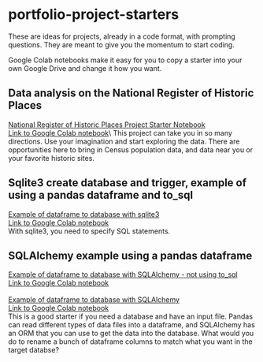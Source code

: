 # portfolio-project-starters
These are ideas for projects, already in a code format, with prompting questions. They are meant to give you the momentum to start coding.

Google Colab notebooks make it easy for you to copy a starter into your own Google Drive and change it how you want.

## Data analysis on the National Register of Historic Places
[National Register of Historic Places Project Starter Notebook](https://github.com/KRBlackwell/portfolio-project-starters/blob/main/Portfolio%20Starter%20Python%20National%20Register%20of%20Historic%20Places.ipynb)\
[Link to Google Colab notebook]([https://drive.google.com/file/d/1R7SmoOZP5h901FKD_haB-FZdnyeAbSMC/view?usp=sharing](https://colab.research.google.com/drive/1xiXBYjWW5nim7nw_Lbt3g4YcklMmGJzF?usp=sharing))\
This project can take you in so many directions. Use your imagination and start exploring the data. There are opportunities here to bring in Census population data, and data near you or your favorite historic sites.

## Sqlite3 create database and trigger, example of using a pandas dataframe and to_sql
[Example of dataframe to database with sqlite3](https://github.com/KRBlackwell/portfolio-project-starters/blob/main/sqlite3_project_starter.ipynb)\
[Link to Google Colab notebook](https://colab.research.google.com/drive/1C5iKVcuyhbqz8Co3GQ8hRiNXmwWhvif3?usp=sharing)\
With sqlite3, you need to specify SQL statements.

## SQLAlchemy example using a pandas dataframe
[Example of dataframe to database with SQLAlchemy - not using to_sql](https://github.com/KRBlackwell/portfolio-project-starters/blob/main/data_input_sqlalchemy.ipynb)\
[Link to Google Colab notebook](https://colab.research.google.com/drive/1vGUNLYN30u_tOlP3mGRJ62zx1zlTLrhe?usp=sharing)\
 \
[Example of dataframe to database with SQLAlchemy](https://github.com/KRBlackwell/portfolio-project-starters/blob/main/data_input_to_sql_sqlalchemy.ipynb)\
[Link to Google Colab notebook](https://colab.research.google.com/drive/1HAwvptwN1vBCx-5iI1psqMm1p2O1Cfic?usp=sharing)\
This is a good starter if you need a database and have an input file. Pandas can read different types of data files into a dataframe, and SQLAlchemy has an ORM that you can use to get the data into the database. What would you do to rename a bunch of dataframe columns to match what you want in the target databse?
